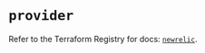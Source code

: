 # `provider`

Refer to the Terraform Registry for docs: [`newrelic`](https://registry.terraform.io/providers/newrelic/newrelic/3.50.0/docs).
